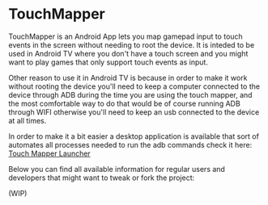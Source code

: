 # TouchMapper
TouchMapper is an Android App lets you map gamepad input to touch events in the screen without needing to root the device. It is inteded to be used in Android TV where you don't have a touch screen and you might want to play games that only support touch events as input. 

Other reason to use it in Android TV is because in order to make it work without rooting the device you'll need to keep a computer connected to the device through ADB during the time you are using the touch mapper, and the most comfortable way to do that would be of course running ADB through WIFI otherwise you'll need to keep an usb connected to the device at all times.

In order to make it a bit easier a desktop application is available that sort of automates all processes needed to run the adb commands check it here: [Touch Mapper Launcher](https://github.com/Shyri/TouchMapperLauncher)

Below you can find all available information for regular users and developers that might want to tweak or fork the project:

(WIP)
